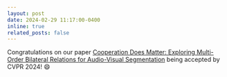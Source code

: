 ```yaml
---
layout: post
date: 2024-02-29 11:17:00-0400
inline: true
related_posts: false
---
```


Congratulations on our paper [Cooperation Does Matter: Exploring Multi-Order Bilateral Relations for Audio-Visual Segmentation](https://yannqi.github.io/AVS-COMBO/) being accepted by CVPR 2024! 😄
